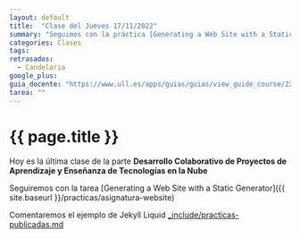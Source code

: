 ```yaml
---
layout: default
title:  "Clase del Jueves 17/11/2022"
summary: "Seguimos con la práctica [Generating a Web Site with a Static Generator](/practicas/asignatura-website)"
categories: Clases
tags:  
retrasados: 
  - Candelaria 
google_plus: 
guia_docente: "https://www.ull.es/apps/guias/guias/view_guide_course/2223/125771143"
tarea: ""
---
```


# {{ page.title }}

Hoy es la última clase de la parte **Desarrollo Colaborativo de Proyectos de Aprendizaje y Enseñanza de Tecnologías en la Nube**

Seguiremos con la tarea [Generating a Web Site with a Static Generator]({{ site.baseurl }}/practicas/asignatura-website)

Comentaremos el ejemplo de Jekyll Liquid [_include/practicas-publicadas.md](https://github.com/ULL-MFP-AET/ull-mfp-aet.github.io/blob/main/_includes/practicas-publicadas.md)